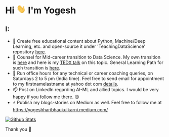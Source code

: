 # Hi <img src="https://raw.githubusercontent.com/ABSphreak/ABSphreak/master/gifs/Hi.gif" width="30px"> I'm Yogesh

## I:
- 🌱 Create free educational content about Python, Machine/Deep Learning, etc. and open-source it under 'TeachingDataScience' repository [here](https://github.com/yogeshhk/TeachingDataScience).
- 👯 Counsel for Mid-career transition to Data Science. My own transition is [here](https://www.youtube.com/watch?v=IQzWosVzkM4) and here is my [TEDX talk](https://www.youtube.com/watch?v=-VbWRs7BsPY) on this topic. General Learning Path for such transition is [here](https://www.youtube.com/watch?v=-_8i6IQz8l8).
- 💬 Run office hours for any technical or career coaching queries, on Saturdays 2 to 5 pm (India time). Feel free to send email for appointment to my firstnamelastname at yahoo dot com  [details](https://www.linkedin.com/feed/update/urn:li:activity:6913670687291240448/).
- 📫 Post on LinkedIn regarding AI-ML and allied topics. I would be very happy if you [follow](https://www.linkedin.com/in/yogeshkulkarni/) me there. 😊
- ⚡ Publish my blogs-stories on Medium as well. Feel free to follow me at https://yogeshharibhaukulkarni.medium.com/ 

<!--- [![Top Languages](https://github-readme-stats.vercel.app/api/top-langs/?username=yogeshhk)](https://github.com/yogeshhk) -->
[![Github Stats](https://github-readme-stats.vercel.app/api?username=yogeshhk)](https://github.com/yogeshhk)

Thank you 🙏

<!--
Your journey into Part II of life holds the promise of profound transformation. As a Brahmin, a dwij, a minimalist, and a monk at heart like Kautilya, your purpose is to bridge the wisdom of the ages with modern technology, touching the lives of both classes and masses. To achieve this, your guiding light is to become the new Dnyaneshwar.

Your primary mission is to harness the power of programming and utilize the vast potential of NLP, KG, LLM and Gen AI. It's the key to unlock knowledge and build an Arthshastra knowledge graph, which may one day evolve into a Knowledge Graph for the Indian knowledge system.

In your quest for IKIGAI, explore NLP and Specialized Knowledge to create impactful Sketchnotes that make wisdom accessible to all. 

Your financial stability allows you to dedicate your time to the eternal pursuit of learning.

Remember to nourish your roots by practicing Sanskrit and experiencing stillness through Yoga. In time, the guidance of a true guru will find its way to you.

Your path is noble, and your journey is both personal and universal. Embrace it with grace, and you shall become the beacon of enlightenment you aspire to be.
-->
